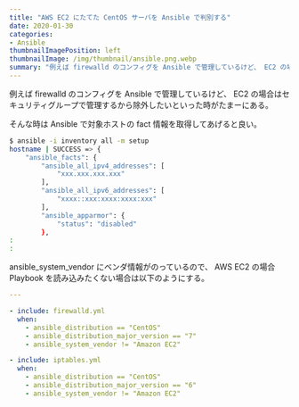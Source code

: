 ```yaml
---
title: "AWS EC2 にたてた CentOS サーバを Ansible で判別する"
date: 2020-01-30
categories:
- Ansible
thumbnailImagePosition: left
thumbnailImage: /img/thumbnail/ansible.png.webp
summary: "例えば firewalld のコンフィグを Ansible で管理しているけど、 EC2 の場合はセキュリティグループで管理するから除外したいといった時がたまーにある。"
---
```


例えば firewalld のコンフィグを Ansible で管理しているけど、 EC2 の場合はセキュリティグループで管理するから除外したいといった時がたまーにある。

そんな時は Ansible で対象ホストの fact 情報を取得してあげると良い。

``` bash
$ ansible -i inventory all -m setup
hostname | SUCCESS => {
    "ansible_facts": {
        "ansible_all_ipv4_addresses": [
            "xxx.xxx.xxx.xxx"
        ],
        "ansible_all_ipv6_addresses": [
            "xxxx::xxx:xxxx:xxxx:xxx"
        ],
        "ansible_apparmor": {
            "status": "disabled"
        },
:
:
```

ansible_system_vendor にベンダ情報がのっているので、 AWS EC2 の場合 Playbook を読み込みたくない場合は以下のようにする。

``` yaml
---

- include: firewalld.yml
  when:
    - ansible_distribution == "CentOS"
    - ansible_distribution_major_version == "7"
    - ansible_system_vendor != "Amazon EC2"

- include: iptables.yml
  when:
    - ansible_distribution == "CentOS"
    - ansible_distribution_major_version == "6"
    - ansible_system_vendor != "Amazon EC2"
```